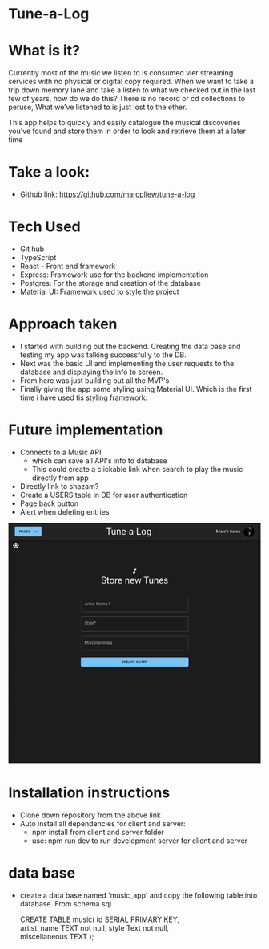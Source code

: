 # Tune-a-Log

# What is it?

Currently most of the music we listen to is consumed vier streaming services with no physical or digital copy required. When we want to take a trip down memory lane and take a listen to what we checked out in the last few of years, how do we do this? There is no record or cd collections to peruse, What we’ve listened to is just lost to the ether.

This app helps to quickly and easily catalogue the musical discoveries you’ve found and store them in order to look and retrieve them at a later time

# Take a look:

-   Github link: https://github.com/marcpllew/tune-a-log

# Tech Used

-   Git hub
-   TypeScript
-   React - Front end framework
-   Express: Framework use for the backend implementation
-   Postgres: For the storage and creation of the database
-   Material UI: Framework used to style the project

# Approach taken

-   I started with building out the backend. Creating the data base and testing my app was talking successfully to the DB.
-   Next was the basic UI and implementing the user requests to the database and displaying the info to screen.
-   From here was just building out all the MVP's
-   Finally giving the app some styling using Material UI. Which is the first time i have used tis styling framework.

# Future implementation

-   Connects to a Music API
    -   which can save all API's info to database
    -   This could create a clickable link when search to play the music directly from app
-   Directly link to shazam?
-   Create a USERS table in DB for user authentication
-   Page back button
-   Alert when deleting entries

![image](./Screen%20Shot%202022-04-28%20at%2020.05.45%20pm.png)

# Installation instructions

-   Clone down repository from the above link
-   Auto install all dependencies for client and server:
    -   npm install from client and server folder
    -   use: npm run dev to run development server for client and server

# data base

-   create a data base named 'music_app' and copy the following table into database. From schema.sql

    CREATE TABLE music(
    id SERIAL PRIMARY KEY,  
     artist_name TEXT not null,
    style Text not null,  
     miscellaneous TEXT
    );
